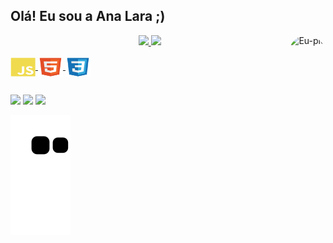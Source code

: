 ## Olá! Eu sou a Ana Lara ;)

<div align="center">
  <a href="https://github.com/AnaLara714">
  <img height="180em" src="https://github-readme-stats.vercel.app/api?username=AnaLara714&show_icons=true&theme=dark&include_all_commits=true&count_private=true"/>
  <img height="180em" src="https://github-readme-stats.vercel.app/api/top-langs/?username=AnaLara714&layout=compact&langs_count=7&theme=dark"/>
  <img align="right" alt="Eu-pic" height="150" style="border-radius:50px;" src="https://cdn.discordapp.com/attachments/867480198039732236/913404114929590272/picasion.com_e43883a4d352817ce25b67f0d31da798.gif">
</div>

<div style="display: inline_block"><br>
  <img align="center" alt="Rafa-Js" height="30" width="40" src="https://raw.githubusercontent.com/devicons/devicon/master/icons/javascript/javascript-plain.svg">
  <img align="center" alt="Rafa-HTML" height="30" width="40" src="https://raw.githubusercontent.com/devicons/devicon/master/icons/html5/html5-original.svg">
  <img align="center" alt="Rafa-CSS" height="30" width="40" src="https://raw.githubusercontent.com/devicons/devicon/master/icons/css3/css3-original.svg">
</div>
  
##

<div>
  
  <a href="https://instagram.com/analaracarvalhoo" target="_blank"><img src="https://img.shields.io/badge/-Instagram-%23E4405F?style=for-the-badge&logo=instagram&logoColor=white" target="_blank"></a> 
  <a href = "mailto:analara714@gmail.com"><img src="https://img.shields.io/badge/-Gmail-%23333?style=for-the-badge&logo=gmail&logoColor=white" target="_blank"></a>
  <a href="https://www.linkedin.com/in/analaracaravlhoo" target="_blank"><img src="https://img.shields.io/badge/-LinkedIn-%230077B5?style=for-the-badge&logo=linkedin&logoColor=white" target="_blank"></a> 
  
  </div>
    <img src="https://github.com/AnaLara714/AnaLara714/blob/output/github-contribution-grid-snake.svg" alt="cobrinha">
    
 
  
